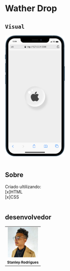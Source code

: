 # Wather Drop


## `Visual`

<p aligh="center">
    <img  height="400" src="https://github.com/stanley-rodrigues/water-drop/blob/main/assets/mobile%20(4).png?raw=true"/><br><br>

## Sobre
Criado ultilizando:<br>
  [x]HTML<br>
  [x]CSS<br><br>
  
##  desenvolvedor

<table>
  <tr>
    <td align="center">
      <a href="https://www.linkedin.com/in/stanley-rodrigues/">
        <img src="https://github.com/stanley-rodrigues/easy-shopping-pag-responsiva/blob/master/assets/eu.jpeg?raw=true" width="100px;" alt="Foto de Stanley Rodrigues"/><br>
        <sub>
          <b>Stanley Rodrigues</b>
        </sub>
      </a>
    </td>
  </tr>
</table>
